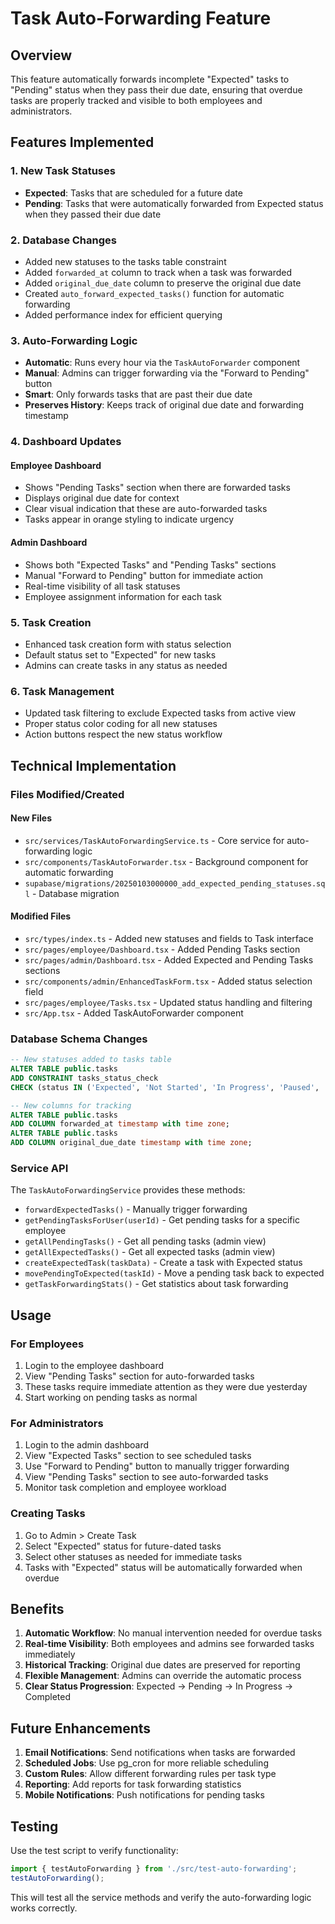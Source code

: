 # Task Auto-Forwarding Feature

## Overview
This feature automatically forwards incomplete "Expected" tasks to "Pending" status when they pass their due date, ensuring that overdue tasks are properly tracked and visible to both employees and administrators.

## Features Implemented

### 1. New Task Statuses
- **Expected**: Tasks that are scheduled for a future date
- **Pending**: Tasks that were automatically forwarded from Expected status when they passed their due date

### 2. Database Changes
- Added new statuses to the tasks table constraint
- Added `forwarded_at` column to track when a task was forwarded
- Added `original_due_date` column to preserve the original due date
- Created `auto_forward_expected_tasks()` function for automatic forwarding
- Added performance index for efficient querying

### 3. Auto-Forwarding Logic
- **Automatic**: Runs every hour via the `TaskAutoForwarder` component
- **Manual**: Admins can trigger forwarding via the "Forward to Pending" button
- **Smart**: Only forwards tasks that are past their due date
- **Preserves History**: Keeps track of original due date and forwarding timestamp

### 4. Dashboard Updates

#### Employee Dashboard
- Shows "Pending Tasks" section when there are forwarded tasks
- Displays original due date for context
- Clear visual indication that these are auto-forwarded tasks
- Tasks appear in orange styling to indicate urgency

#### Admin Dashboard
- Shows both "Expected Tasks" and "Pending Tasks" sections
- Manual "Forward to Pending" button for immediate action
- Real-time visibility of all task statuses
- Employee assignment information for each task

### 5. Task Creation
- Enhanced task creation form with status selection
- Default status set to "Expected" for new tasks
- Admins can create tasks in any status as needed

### 6. Task Management
- Updated task filtering to exclude Expected tasks from active view
- Proper status color coding for all new statuses
- Action buttons respect the new status workflow

## Technical Implementation

### Files Modified/Created

#### New Files
- `src/services/TaskAutoForwardingService.ts` - Core service for auto-forwarding logic
- `src/components/TaskAutoForwarder.tsx` - Background component for automatic forwarding
- `supabase/migrations/20250103000000_add_expected_pending_statuses.sql` - Database migration

#### Modified Files
- `src/types/index.ts` - Added new statuses and fields to Task interface
- `src/pages/employee/Dashboard.tsx` - Added Pending Tasks section
- `src/pages/admin/Dashboard.tsx` - Added Expected and Pending Tasks sections
- `src/components/admin/EnhancedTaskForm.tsx` - Added status selection field
- `src/pages/employee/Tasks.tsx` - Updated status handling and filtering
- `src/App.tsx` - Added TaskAutoForwarder component

### Database Schema Changes

```sql
-- New statuses added to tasks table
ALTER TABLE public.tasks 
ADD CONSTRAINT tasks_status_check 
CHECK (status IN ('Expected', 'Not Started', 'In Progress', 'Paused', 'Completed', 'Pending'));

-- New columns for tracking
ALTER TABLE public.tasks 
ADD COLUMN forwarded_at timestamp with time zone;
ALTER TABLE public.tasks 
ADD COLUMN original_due_date timestamp with time zone;
```

### Service API

The `TaskAutoForwardingService` provides these methods:

- `forwardExpectedTasks()` - Manually trigger forwarding
- `getPendingTasksForUser(userId)` - Get pending tasks for a specific employee
- `getAllPendingTasks()` - Get all pending tasks (admin view)
- `getAllExpectedTasks()` - Get all expected tasks (admin view)
- `createExpectedTask(taskData)` - Create a task with Expected status
- `movePendingToExpected(taskId)` - Move a pending task back to expected
- `getTaskForwardingStats()` - Get statistics about task forwarding

## Usage

### For Employees
1. Login to the employee dashboard
2. View "Pending Tasks" section for auto-forwarded tasks
3. These tasks require immediate attention as they were due yesterday
4. Start working on pending tasks as normal

### For Administrators
1. Login to the admin dashboard
2. View "Expected Tasks" section to see scheduled tasks
3. Use "Forward to Pending" button to manually trigger forwarding
4. View "Pending Tasks" section to see auto-forwarded tasks
5. Monitor task completion and employee workload

### Creating Tasks
1. Go to Admin > Create Task
2. Select "Expected" status for future-dated tasks
3. Select other statuses as needed for immediate tasks
4. Tasks with "Expected" status will be automatically forwarded when overdue

## Benefits

1. **Automatic Workflow**: No manual intervention needed for overdue tasks
2. **Real-time Visibility**: Both employees and admins see forwarded tasks immediately
3. **Historical Tracking**: Original due dates are preserved for reporting
4. **Flexible Management**: Admins can override the automatic process
5. **Clear Status Progression**: Expected → Pending → In Progress → Completed

## Future Enhancements

1. **Email Notifications**: Send notifications when tasks are forwarded
2. **Scheduled Jobs**: Use pg_cron for more reliable scheduling
3. **Custom Rules**: Allow different forwarding rules per task type
4. **Reporting**: Add reports for task forwarding statistics
5. **Mobile Notifications**: Push notifications for pending tasks

## Testing

Use the test script to verify functionality:

```typescript
import { testAutoForwarding } from './src/test-auto-forwarding';
testAutoForwarding();
```

This will test all the service methods and verify the auto-forwarding logic works correctly.

